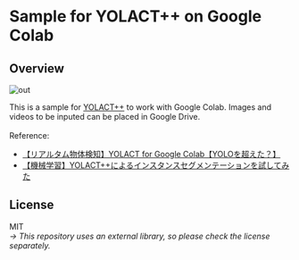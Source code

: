 # Sample for YOLACT++ on Google Colab
## Overview
![out](https://user-images.githubusercontent.com/9309605/124749197-e2cdf380-df5e-11eb-8591-cbaf4781696f.jpg)

This is a sample for [YOLACT++](https://github.com/dbolya/yolact) to work with Google Colab. Images and videos to be inputed can be placed in Google Drive.
<br><br>
Reference:
<br>
- [【リアルタム物体検知】YOLACT for Google Colab【YOLOを超えた？】](https://qiita.com/PoodleMaster/items/d0bf9cac77e5af61c972)
- [【機械学習】YOLACT++によるインスタンスセグメンテーションを試してみた](https://note.com/thedesignium/n/n0ba51afe9776)

## License
MIT
<br>
*-> This repository uses an external library, so please check the license separately.*